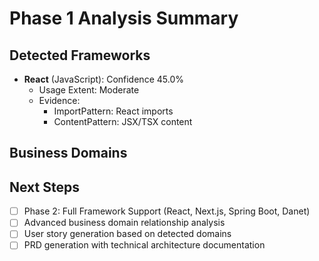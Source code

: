 # Phase 1 Analysis Summary

## Detected Frameworks
- **React** (JavaScript): Confidence 45.0%
  - Usage Extent: Moderate
  - Evidence:
    - ImportPattern: React imports
    - ContentPattern: JSX/TSX content

## Business Domains
## Next Steps
- [ ] Phase 2: Full Framework Support (React, Next.js, Spring Boot, Danet)
- [ ] Advanced business domain relationship analysis
- [ ] User story generation based on detected domains
- [ ] PRD generation with technical architecture documentation
